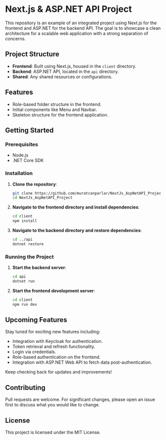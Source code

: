 # Next.js & ASP.NET API Project

This repository is an example of an integrated project using Next.js for the frontend and ASP.NET for the backend API. The goal is to showcase a clean architecture for a scalable web application with a strong separation of concerns.

## Project Structure

- **Frontend**: Built using Next.js, housed in the `client` directory.
- **Backend**: ASP.NET API, located in the `api` directory.
- **Shared**: Any shared resources or configurations.

## Features

- Role-based folder structure in the frontend.
- Initial components like Menu and Navbar.
- Skeleton structure for the frontend application.

## Getting Started

### Prerequisites

- Node.js
- .NET Core SDK

### Installation

1. **Clone the repository**:
    ```sh
    git clone https://github.com/muratcanparlar/NextJs_AspNetAPI_Project.git
    cd NextJs_AspNetAPI_Project
    ```

2. **Navigate to the frontend directory and install dependencies**:
    ```sh
    cd client
    npm install
    ```

3. **Navigate to the backend directory and restore dependencies**:
    ```sh
    cd ../api
    dotnet restore
    ```

### Running the Project

1. **Start the backend server**:
    ```sh
    cd api
    dotnet run
    ```

2. **Start the frontend development server**:
    ```sh
    cd client
    npm run dev
    ```

## Upcoming Features

Stay tuned for exciting new features including:

- Integration with Keycloak for authentication.
- Token retrieval and refresh functionality.
- Login via credentials.
- Role-based authentication on the frontend.
- Integration with ASP.NET Web API to fetch data post-authentication.

Keep checking back for updates and improvements!

## Contributing

Pull requests are welcome. For significant changes, please open an issue first to discuss what you would like to change.

## License

This project is licensed under the MIT License.

